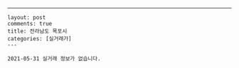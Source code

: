 ---
    layout: post
    comments: true
    title: 전라남도 목포시
    categories: [실거래가]
    ---

    2021-05-31 실거래 정보가 없습니다.

    